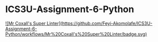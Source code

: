 # ICS3U-Assignment-6-Python

[![Mr Coxall's Super Linter](https://github.com/Feyi-Akomolafe/ICS3U-Assignment-6- Python/workflows/Mr%20Coxall's%20Super%20Linter/badge.svg)](https://github.com/Feyi-Akomolafe/Feyi-Akomolafe/ICS3U-Assignment-6-Python/actions/)

